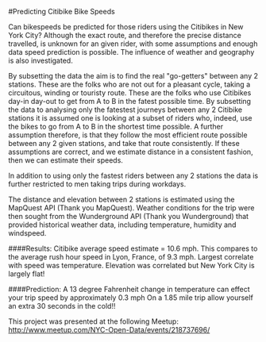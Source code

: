 #Predicting Citibike Bike Speeds

Can bikespeeds be predicted for those riders using the Citibikes in New York City?
Although the exact route, and therefore the precise distance travelled, is unknown for an given rider, with some assumptions and enough data speed prediction is possible. The influence of weather and geography is also investigated.

By subsetting the data the aim is to find the real "go-getters" between any 2 stations. These are the folks who are not out for a pleasant cycle, taking a circuitous, winding or touristy route. These are the folks who use Citibikes day-in day-out to get from A to B in the fatest possible time. By subsetting the data to analysing only the fatestest journeys between any 2 Citibike stations it is assumed one is looking at a subset of riders who, indeed, use the bikes to go from A to B in the shortest time possible. A further assumption therefore, is that they follow the most efficient route possible between any 2 given stations, and take that route consistently. If these assumptions are correct, and we estimate distance in a consistent fashion, then we can estimate their speeds.

In addition to using only the fastest riders between any 2 stations the data is further restricted to men taking trips during  workdays.

The distance and elevation between 2 stations is estimated using the MapQuest API (Thank you MapQuest). Weather conditions for the trip were then sought from the Wunderground API (Thank you Wunderground) that provided historical weather data, including temperature, humidity and windspeed.

####Results:
Citibike average speed estimate = 10.6 mph. This compares to the average rush hour speed in Lyon, France, of 9.3 mph.
Largest correlate with speed was temperature. 
Elevation was correlated but New York City is largely flat!

####Prediction:
A 13 degree Fahrenheit change in temperature can effect your trip speed by approximately 0.3 mph
On a 1.85 mile trip allow yourself an extra 30 seconds in the cold!!

This project was presented at the following Meetup:
http://www.meetup.com/NYC-Open-Data/events/218737696/
